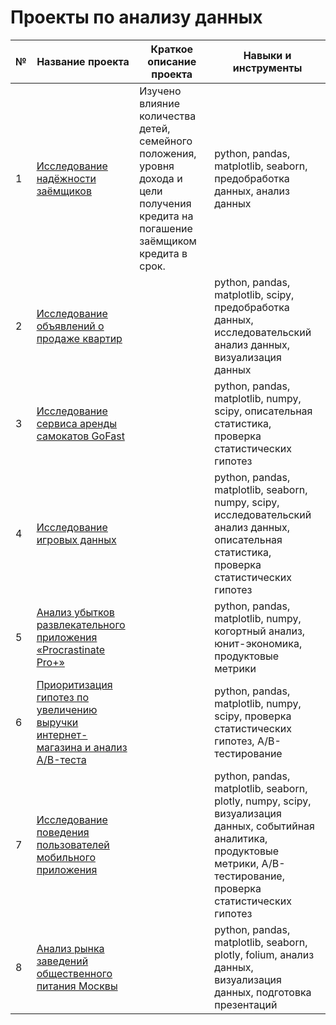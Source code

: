 # Проекты по анализу данных

| № |      Название проекта       |   Краткое описание проекта  |    Навыки и инструменты     |
|---|-----------------------------|-----------------------------|-----------------------------|
| 1 | [Исследование надёжности заёмщиков](https://github.com/Diana-Protsiv/portfolio/tree/master/Исследование%20надёжности%20заёмщиков) | Изучено влияние количества детей, семейного положения, уровня дохода и цели получения кредита на погашение заёмщиком кредита в срок. | python, pandas, matplotlib, seaborn, предобработка данных, анализ данных |
| 2 | [Исследование объявлений о продаже квартир](https://github.com/Diana-Protsiv/portfolio/tree/master/Исследование%20объявлений%20о%20продаже%20квартир) |  | python, pandas, matplotlib, scipy, предобработка данных, исследовательский анализ данных, визуализация данных |
| 3 | [Исследование сервиса аренды самокатов GoFast](https://github.com/Diana-Protsiv/portfolio/tree/master/Исследование%20сервиса%20аренды%20самокатов%20GoFast) |  | python, pandas, matplotlib, numpy, scipy, описательная статистика, проверка статистических гипотез |
| 4 | [Исследование игровых данных](https://github.com/Diana-Protsiv/portfolio/tree/master/Исследование%20игровых%20данных) |  | python, pandas, matplotlib, seaborn, numpy, scipy, исследовательский анализ данных, описательная статистика, проверка статистических гипотез |
| 5 | [Анализ убытков развлекательного приложения «Procrastinate Pro+»](https://github.com/Diana-Protsiv/portfolio/tree/master/Анализ%20убытков%20развлекательного%20приложения%20«Procrastinate%20Pro%2B») |  | python, pandas, matplotlib, numpy, когортный анализ, юнит-экономика, продуктовые метрики |
| 6 | [Приоритизация гипотез по увеличению выручки интернет-магазина и анализ A/B-теста](https://github.com/Diana-Protsiv/portfolio/tree/master/Приоритизация%20гипотез%20по%20увеличению%20выручки%20интернет-магазина%20и%20анализ%20A%20B%20теста) |  | python, pandas, matplotlib, numpy, scipy, проверка статистических гипотез, A/B-тестирование |
| 7 | [Исследование поведения пользователей мобильного приложения](https://github.com/Diana-Protsiv/portfolio/tree/master/Исследование%20поведения%20пользователей%20мобильного%20приложения) |  | python, pandas, matplotlib, seaborn, plotly, numpy, scipy, визуализация данных, событийная аналитика, продуктовые метрики, A/B-тестирование, проверка статистических гипотез |
| 8 | [Анализ рынка заведений общественного питания Москвы](https://github.com/Diana-Protsiv/portfolio/tree/master/Исследование%20поведения%20пользователей%20мобильного%20приложения) |  | python, pandas, matplotlib, seaborn, plotly, folium, анализ данных, визуализация данных, подготовка презентаций |
